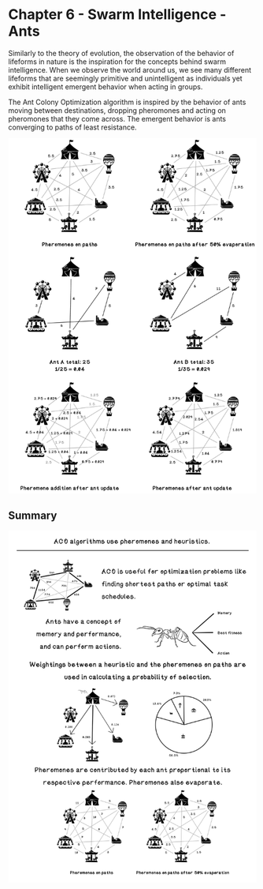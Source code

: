 # Chapter 6 - Swarm Intelligence - Ants
Similarly to the theory of evolution, the observation of the behavior of lifeforms in nature is the inspiration for the concepts behind swarm intelligence. When we observe the world around us, we see many different lifeforms that are seemingly primitive and unintelligent as individuals yet exhibit intelligent emergent behavior when acting in groups.

The Ant Colony Optimization algorithm is inspired by the behavior of ants moving between destinations, dropping pheromones and acting on pheromones that they come across. The emergent behavior is ants converging to paths of least resistance.  

![ACO update](readme_assets/ACO-Update.png)

## Summary
![Chapter 6 summary](readme_assets/Ch6-Summary.png)
